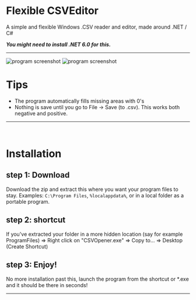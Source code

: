# Flexible CSVEditor
A simple and flexible Windows .CSV reader and editor, made around .NET / C#

***You might need to install .NET 6.0 for this.***

---
<img src="https://github.com/MikevanBreePXL/FlexibleCSVE/assets/116728978/3e1a912c-c70e-4098-859c-01f91a7993ff" alt="program screenshot" />
<img src="https://github.com/MikevanBreePXL/FlexibleCSVE/assets/116728978/f5659aad-e9f2-4cd8-9e7f-2549df6b7aa4" alt="program screenshot" />

<br/>

# Tips
- The program automatically fills missing areas with 0's
- Nothing is save until you go to File -> Save (to .csv). This works both negative and positive.

---
<br/>

# Installation
## step 1: Download
Download the zip and extract this where you want your program files to stay.
Examples: `C:\Program Files`,  `%localappdata%`, or in a local folder as a portable program.
## step 2: shortcut
If you've extracted your folder in a more hidden location (say for example ProgramFiles)
=> Right click on "CSVOpener.exe" 
=> Copy to...
=> Desktop (Create Shortcut)
## step 3: Enjoy!
No more installation past this, launch the program from the shortcut or \*.exe and it should be there in seconds!

---
